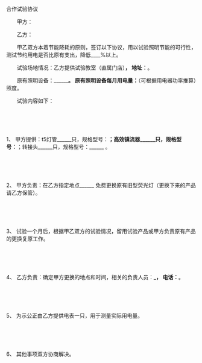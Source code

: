 



合作试验协议



 

　　甲方：

　　乙方：　　　

　　甲乙双方本着节能降耗的原则，签订以下协议，用以试验照明节能的可行性，测试节约用电是否比原有支出，降低____%以上。

　　试验场地情况：乙方提供试验教室（直属门店）____________， 地址：____________。

　　原有照明设备：____________。 原有照明设备每月用电量：______（可根据用电器功率推算）照度。

　　试验内容如下：

　　

　　

1、
甲方提供：t5灯管______只，规格型号：______；高效镇流器______只，规格型号：______；转接头______只，规格型号：______ 。

　　

　　

2、
甲方负责：在乙方指定地点______ 免费更换原有旧型荧光灯（更换下来的产品请乙方保管）。

　　

　　

3、
试验一个月后，根据甲乙双方的试验情况，留用试验产品或甲方负责原有产品的更换复原工作。

　　

　　

4、
乙方负责：确定甲方更换的地点和时间，相关的负责人员：_______， 电话：______。

　　

　　

5、
为示公正由乙方提供电表一只，用于测量实际用电量。

　　

　　

6、
其他事项双方协商解决。